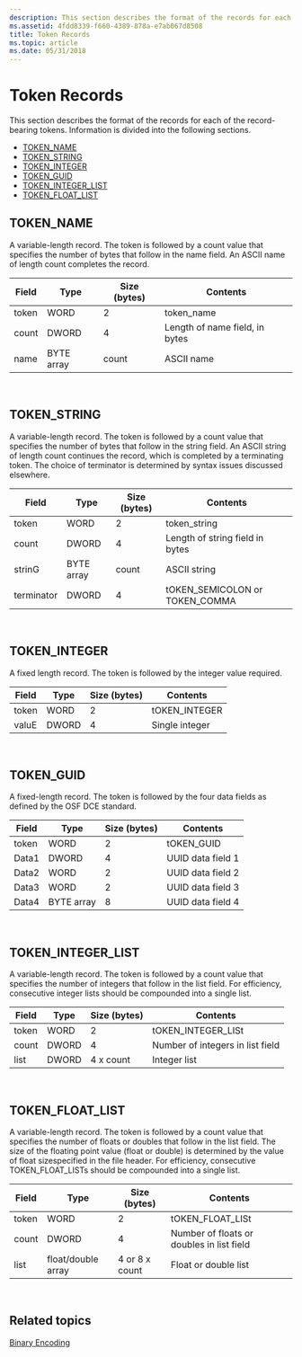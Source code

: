 ```yaml
---
description: This section describes the format of the records for each of the record-bearing tokens. Information is divided into the following sections.
ms.assetid: 4fdd8339-f660-4389-878a-e7ab067d8508
title: Token Records
ms.topic: article
ms.date: 05/31/2018
---
```


# Token Records

This section describes the format of the records for each of the record-bearing tokens. Information is divided into the following sections.

-   [TOKEN\_NAME](/windows)
-   [TOKEN\_STRING](/windows)
-   [TOKEN\_INTEGER](/windows)
-   [TOKEN\_GUID](/windows)
-   [TOKEN\_INTEGER\_LIST](/windows)
-   [TOKEN\_FLOAT\_LIST](/windows)

## TOKEN\_NAME

A variable-length record. The token is followed by a count value that specifies the number of bytes that follow in the name field. An ASCII name of length count completes the record.



| Field | Type       | Size (bytes) | Contents                       |
|-------|------------|--------------|--------------------------------|
| token | WORD       | 2            | token\_name                    |
| count | DWORD      | 4            | Length of name field, in bytes |
| name  | BYTE array | count        | ASCII name                     |



 

## TOKEN\_STRING

A variable-length record. The token is followed by a count value that specifies the number of bytes that follow in the string field. An ASCII string of length count continues the record, which is completed by a terminating token. The choice of terminator is determined by syntax issues discussed elsewhere.



| Field      | Type       | Size (bytes) | Contents                         |
|------------|------------|--------------|----------------------------------|
| token      | WORD       | 2            | token\_string                    |
| count      | DWORD      | 4            | Length of string field in bytes  |
| strinG     | BYTE array | count        | ASCII string                     |
| terminator | DWORD      | 4            | tOKEN\_SEMICOLON or TOKEN\_COMMA |



 

## TOKEN\_INTEGER

A fixed length record. The token is followed by the integer value required.



| Field | Type  | Size (bytes) | Contents       |
|-------|-------|--------------|----------------|
| token | WORD  | 2            | tOKEN\_INTEGER |
| valuE | DWORD | 4            | Single integer |



 

## TOKEN\_GUID

A fixed-length record. The token is followed by the four data fields as defined by the OSF DCE standard.



| Field | Type       | Size (bytes) | Contents          |
|-------|------------|--------------|-------------------|
| token | WORD       | 2            | tOKEN\_GUID       |
| Data1 | DWORD      | 4            | UUID data field 1 |
| Data2 | WORD       | 2            | UUID data field 2 |
| Data3 | WORD       | 2            | UUID data field 3 |
| Data4 | BYTE array | 8            | UUID data field 4 |



 

## TOKEN\_INTEGER\_LIST

A variable-length record. The token is followed by a count value that specifies the number of integers that follow in the list field. For efficiency, consecutive integer lists should be compounded into a single list.



| Field | Type  | Size (bytes) | Contents                         |
|-------|-------|--------------|----------------------------------|
| token | WORD  | 2            | tOKEN\_INTEGER\_LISt             |
| count | DWORD | 4            | Number of integers in list field |
| list  | DWORD | 4 x count    | Integer list                     |



 

## TOKEN\_FLOAT\_LIST

A variable-length record. The token is followed by a count value that specifies the number of floats or doubles that follow in the list field. The size of the floating point value (float or double) is determined by the value of float sizespecified in the file header. For efficiency, consecutive TOKEN\_FLOAT\_LISTs should be compounded into a single list.



| Field | Type               | Size (bytes)   | Contents                                  |
|-------|--------------------|----------------|-------------------------------------------|
| token | WORD               | 2              | tOKEN\_FLOAT\_LISt                        |
| count | DWORD              | 4              | Number of floats or doubles in list field |
| list  | float/double array | 4 or 8 x count | Float or double list                      |



 

## Related topics

<dl> <dt>

[Binary Encoding](binary-encoding.md)
</dt> </dl>

 

 
